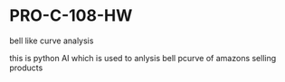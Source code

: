# PRO-C-108-HW
bell like curve analysis

this is python AI which is used to anlysis bell pcurve of amazons selling products

